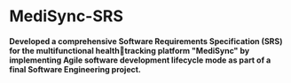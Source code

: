 # MediSync-SRS
<h4>Developed a comprehensive Software Requirements Specification (SRS) for the multifunctional healthtracking platform "MediSync" by implementing Agile software development lifecycle mode as part of a final Software Engineering project.</h4>
